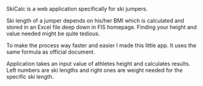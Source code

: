 SkiCalc is a web application specifically for ski jumpers.

Ski length of a jumper depends on his/her BMI which is calculated and stored in an Excel file deep down in FIS homepage.
Finding your height and value needed might be quite tedious.

To make the process way faster and easier I made this little app.
It uses the same formula as official document.

Application takes an input value of athletes height and calculates results.
Left numbers are ski lengths and right ones are weight needed for the specific ski length.
